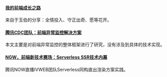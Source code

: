 
#### [我的前端成长之路](https://www.yuque.com/yubo/morning/grow-up-at-alibaba)
来自于玉伯的分享：全情投入、守正出奇、愿等花开。

#### [腾讯CDC团队：前端异常监控解决方案](https://mp.weixin.qq.com/s/W0i-Iu6nqkWttsGZ-RmOqw)
本文主要是对前端异常监控的整体框架进行了研究，没有涉及到具体的技术实现。

#### [NGW，前端新技术赛场：Serverless SSR技术内幕](https://mp.weixin.qq.com/s/Hdhl9qRMbGQUccfIOb7sIQ)
腾讯NOW直播IVWEB团队Serverless同构直出渲染方案实践。
